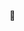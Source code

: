 💯
<!---
Luishuaracahuaman/Luishuaracahuaman is a ✨ special ✨ repository because its `README.md` (this file) appears on your GitHub profile.
You can click the Preview link to take a look at your changes.
--->
